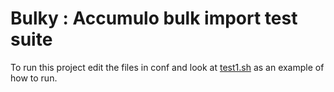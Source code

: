 # Bulky : Accumulo bulk import test suite

To run this project edit the files in conf and look at [test1.sh](test1.sh) as an example of how to run.

